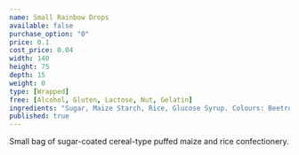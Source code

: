 ```yaml
---
name: Small Rainbow Drops
available: false
purchase_option: "0"
price: 0.1
cost_price: 0.04
width: 140
height: 75
depth: 15
weight: 0
type: [Wrapped]
free: [Alcohol, Gluten, Lactose, Nut, Gelatin]
ingredients: "Sugar, Maize Starch, Rice, Glucose Syrup. Colours: Beetroot, Carmine Extract, Copper Chlorophyll, Lutein, Paprika Extract"
published: true
---
```

Small bag of sugar-coated cereal-type puffed maize and rice confectionery.